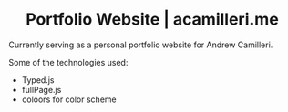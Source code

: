 <h1 align="center">
    Portfolio Website | <href src="acamilleri.me">acamilleri.me</href>
</h1>

Currently serving as a personal portfolio website for Andrew Camilleri.

Some of the technologies used:
* Typed.js
* fullPage.js
* coloors for color scheme
